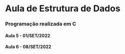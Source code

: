 # Aula de Estrutura de Dados
### Programação realizada em C
#### Aula 5 - 01/SET/2022
#### Aula 6 - 08/SET/2022